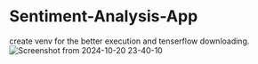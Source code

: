 # Sentiment-Analysis-App
create venv for the better execution and tenserflow downloading.
![Screenshot from 2024-10-20 23-40-10](https://github.com/user-attachments/assets/cf452632-e82d-4bfe-8c59-9c2a3cedad18)

